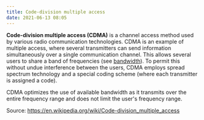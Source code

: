 ```yaml
---
title: Code-division multiple access
date: 2021-06-13 08:05
---
```


**Code-division multiple access (CDMA)** is a channel access method used by
various radio communication technologies. CDMA is an example of multiple access,
where several transmitters can send information simultaneously over a single
communication channel. This allows several users to share a band of frequencies
(see [bandwidth](2021-06-13--08-09-22Z--bandwidth.md)). To permit this without 
undue interference between the users, CDMA employs spread spectrum technology
and a special coding scheme (where each transmitter is assigned a code).

CDMA optimizes the use of available bandwidth as it transmits over the entire
frequency range and does not limit the user's frequency range.

Source: https://en.wikipedia.org/wiki/Code-division_multiple_access
